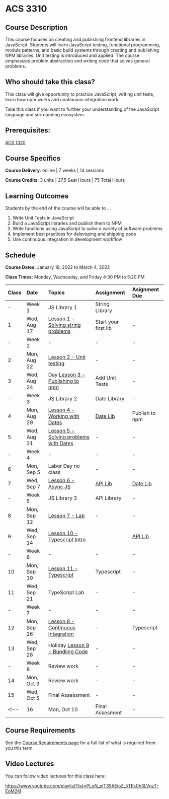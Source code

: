 # ACS 3310

<!-- | Course Section | Instructor | Slack Channel | Course Website | Instructor 1-on-1 |
| :---: | :---: | :---: | :---: | :---: |
| A | **@mitchell** | `#few-2-1-js-libs` | [make.sc/few2.1](https://make.sc/few2.1) | [Virtual Office](https://make.sc/mitchell-zoom) | -->

## Course Description

This course focuses on creating and publishing frontend libraries in JavaScript. Students will learn JavaScript testing, functional programming, module patterns, and basic build systems through creating and publishing NPM libraries. Unit testing is introduced and applied. The course emphasizes problem abstraction and writing code that solves general problems.

## Who should take this class?

This class will give opportunity to practice JavaScript, writing unit tests, learn how npm works and continuous integration work.

Take this class if you want to further your understanding of the JavaScript language and surrounding ecosystem.

## Prerequisites:  

[ACS 1320](https://github.com/Tech-at-DU/ACS-1320-JavaScript-Foundations)

## Course Specifics

**Course Delivery**: online | 7 weeks | 14 sessions

**Course Credits**: 3 units | 37.5 Seat Hours | 75 Total Hours

## Learning Outcomes

Students by the end of the course will be able to ...

1. Write Unit Tests in JavaScript
1. Build a JavaScript libraries and publish them to NPM
1. Write functions using JavaScript to solve a variety of software problems
1. Implement best practices for delevoping and shipping code
1. Use continuous integration in development workflow

## Schedule

**Course Dates:** January 18, 2022 to March 4, 2022

**Class Times:** Monday, Wednesday, and Friday 4:30 PM to 5:20 PM

| Class | Date | Topics | Assignment | Asignment Due |
|:------|:-----|:-------|:-----------|:--------------|
|  -    | Week 1 | JS Library 1 | String Library |  |
|  1    | Wed, Aug 17 | [Lesson 1 - Solving string problems] | Start your first lib | - |
|  -    | Week 2 | - | - | - |
|  2    | Mon, Aug 22 | [Lesson 2 - Unit testing] | - | - |
|  3    | Wed, Aug 24 | Day [Lesson 3 - Publishing to npm] | Add Unit Tests | - |
|  -    | Week 3 | JS Library 2 | Date Library | - |
|  4    | Mon, Aug 29 | [Lesson 4 - Working with Dates] | [Date Lib] | Publish to npm |
|  5    | Wed, Aug 31 | [Lesson 5 - Solving problems with Dates] | - | - |
|  -    | Week 4 | - | - | - |
|  6    | Mon, Sep 5 | Labor Day no class | - | - |
|  7    | Wed, Sep 7 | [Lesson 6 - Async JS] | [API Lib] | [Date Lib] |
|  -    | Week 5 | JS Library 3 | API Library | - |
|  8    | Mon, Sep 12 | [Lesson 7 - Lab] | - | - |
|  9    | Wed, Sep 14 | [Lesson 10 - Typescript Intro] |  | [API Lib] |
|  -    | Week 6 | - | - | - |
| 10    | Mon, Sep 19 | [Lesson 11 - Typescript] | Typescript | - |
| 11    | Wed, Sep 21 | TypeScript Lab | - | - |
|  -    | Week 7 | - | - | - |
| 12    | Mon, Sep 26 | [Lesson 8 - Continuous Integration] | - | Typescript |
| 13    | Wed, Sep 28 | Holiday  [Lesson 9 - Bundling Code] | - | - |
|  -    | Week 8 | Review work | - | - |
| 14    | Mon, Oct 3 | Review work | - | - |
| 15    | Wed, Oct 5 | Final Assessment | - | - |
<!-- | 16    | Mon, Oct 10 | Final Assesment | - | - | -->

<!--  -->
[Lesson 1 - Solving string problems]: ./lessons/lesson-01.md
[Lesson 2 - Unit testing]: ./lessons/lesson-02-unit-testing.md
[Lesson 3 - Publishing to npm]: ./lessons/lesson-03-publishing.md
[Lesson 4 - Working with Dates]: ./lessons/lesson-04-dates.md
[Lesson 5 - Solving problems with Dates]: ./lessons/lesson-05.md
[Lesson 6 - Async JS]: ./lessons/lesson-06.md
[Lesson 7 - Lab]: ./lessons/lesson-07.md
[Lesson 8 - Continuous Integration]: ./lessons/lesson-08-continuous-integration.md
[Lesson 9 - Bundling Code]: ./lessons/lesson-09-bundling.md
[Lesson 10 - Typescript Intro]: ./lessons/lesson-10-typescript.md
[Lesson 11 - Typescript]: ./lessons/lesson-11.md
[Lesson 12]: ./lessons/lesson-12.md
[Lesson 13]: ./lessons/lesson-13.md

[GradeScope]: https://www.gradescope.com/courses/219049

[String Lib]: ./assignments/assignment-01.md
[Publish to npm]: ./assignments/assignment-02.md
[Add Unit Tests]: ./assignments/assignment-03.md
[Date Lib]: assignments/assignment-07-date-lib.md
[API Lib]: ./assignments/assignment-09-api-lib.md
[Continuous Integration]: ./assignments/assignment-04.md
[Bundling code for distribution]: ./assignments/assignment-06.md
[Final Project]: assignments/assignment-09.md

## Course Requirements 

See the [Course Requirements page](course-requirements.md) for a full list of what is required from you this term. 

## Video Lectures

You can follow video lectures for this class here: 

https://www.youtube.com/playlist?list=PLoN_ejT35AEioZ_5TEk0h3LVqzT-EoM2M

